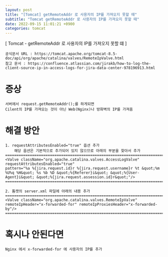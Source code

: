 ```yaml
---
layout: post
title: "[Tomcat] getRemoteAddr 로 사용자의 IP를 가져오지 못할 때"
subtitle: "Tomcat getRemoteAddr 로 사용자의 IP를 가져오지 못할 때"
date: 2022-09-15 11:01:21 +0900
categories: tomcat
---
```

[ Tomcat - getRemoteAddr 로 사용자의 IP를 가져오지 못할 떄 ]

	공식문서 URL : https://tomcat.apache.org/tomcat-8.5-doc/api/org/apache/catalina/valves/RemoteIpValve.html
	참고 문서 : https://confluence.atlassian.com/jirakb/how-to-log-the-client-source-ip-in-access-logs-for-jira-data-center-978196913.html
	

# 증상
	서버에서 request.getRemoteAddr();를 하게되면
	Cilent의 IP를 가져오는 것이 아닌 Web(Nginx)나 방화벽의 IP를 가져옴
	
# 해결 방안
	
	1. requestAttributesEnabled="true" 옵션 추가
		해당 옵션은 기본적으로 추가되어 있지 않으므로 아래의 부분을 찾아서 추가
	==================================================================================================================================================
	<Valve className="org.apache.catalina.valves.AccessLogValve"
	requestAttributesEnabled="true"
	pattern="%a %{jira.request.id}r %{jira.request.username}r %t &quot;%m %U%q %H&quot; %s %b %D &quot;%{Referer}i&quot; &quot;%{User-Agent}i&quot; &quot;%{jira.request.assession.id}r&quot;"/>	
	==================================================================================================================================================
	
	2. 톰캣의 server.xml 파일에 아래의 내용 추가
	==================================================================================================================================================
	<Valve className="org.apache.catalina.valves.RemoteIpValve" remoteIpHeader="x-forwarded-for" remoteIpProxiesHeader="x-forwarded-by"/>
	==================================================================================================================================================


# 혹시나 안된다면	
	Nginx 에서 x-forwarded-for 에 사용자의 IP를 추가
	


